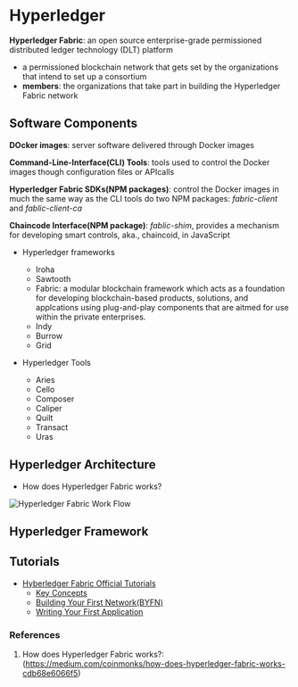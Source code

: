 # Hyperledger

**Hyperledger Fabric**: an open source enterprise-grade permissioned distributed ledger technology (DLT) platform
  * a permissioned blockchain network that gets set by the organizations that intend to set up a consortium
  * **members**: the organizations that take part in building the Hyperledger Fabric network

## Software Components
**DOcker images**: server software delivered through Docker images

**Command-Line-Interface(CLI) Tools**: tools used to control the Docker images though configuration files or APIcalls

**Hyperledger Fabric SDKs(NPM packages)**: control the Docker images in much the same way as the CLI tools do
two NPM packages: *fabric-client* and *fablic-client-ca*

**Chaincode Interface(NPM package)**: *fablic-shim*, provides a mechanism for developing smart controls, aka., 
chaincoid, in JavaScript 



* Hyperledger frameworks
  - Iroha
  - Sawtooth
  - Fabric: a modular blockchain framework which acts as a foundation for developing blockchain-based
  products, solutions, and applcations using plug-and-play components that are aitmed for use within the private 
  enterprises.
  - Indy
  - Burrow
  - Grid 
  
* Hyperledger Tools
  - Aries 
  - Cello
  - Composer
  - Caliper
  - Quilt
  - Transact
  - Uras
  
## Hyperledger Architecture 
* How does Hyperledger Fabric works?

![Hyperledger Fabric Work Flow](https://miro.medium.com/max/1229/1*KU3B3nvtI_8lsUmP6Dh_4Q.png)



  
## Hyperledger Framework


## Tutorials
* [Hyberledger Fabric Official Tutorials](https://hyperledger-fabric.readthedocs.io/en/latest/tutorials.html)
  * [Key Concepts](https://hyperledger-fabric.readthedocs.io/en/latest/key_concepts.html)
  * [Building Your First Network(BYFN)](https://hyperledger-fabric.readthedocs.io/en/latest/build_network.html)
  * [Writing Your First Application](https://hyperledger-fabric.readthedocs.io/en/latest/write_first_app.html) 
  


### References 
1. How does Hyperledger Fabric works?: (https://medium.com/coinmonks/how-does-hyperledger-fabric-works-cdb68e6066f5)

